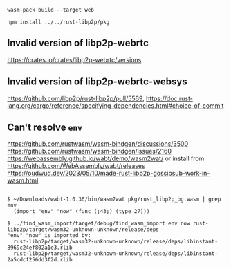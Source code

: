 ```
wasm-pack build --target web

npm install ../../rust-libp2p/pkg
```

## Invalid version of libp2p-webrtc
https://crates.io/crates/libp2p-webrtc/versions

## Invalid version of libp2p-webrtc-websys
https://github.com/libp2p/rust-libp2p/pull/5569, https://doc.rust-lang.org/cargo/reference/specifying-dependencies.html#choice-of-commit

## Can't resolve `env`
https://github.com/rustwasm/wasm-bindgen/discussions/3500
https://github.com/rustwasm/wasm-bindgen/issues/2160
https://webassembly.github.io/wabt/demo/wasm2wat/ or install from https://github.com/WebAssembly/wabt/releases
https://oudwud.dev/2023/05/10/made-rust-libp2p-gossipsub-work-in-wasm.html
```

$ ~/Downloads/wabt-1.0.36/bin/wasm2wat pkg/rust_libp2p_bg.wasm | grep env
  (import "env" "now" (func (;43;) (type 27)))

$ ../find_wasm_import/target/debug/find_wasm_import env now rust-libp2p/target/wasm32-unknown-unknown/release/deps 
"env" "now" is imported by:
  rust-libp2p/target/wasm32-unknown-unknown/release/deps/libinstant-8969c24ef802a1e3.rlib
  rust-libp2p/target/wasm32-unknown-unknown/release/deps/libinstant-2a5cdcf256dd3f2d.rlib
```
